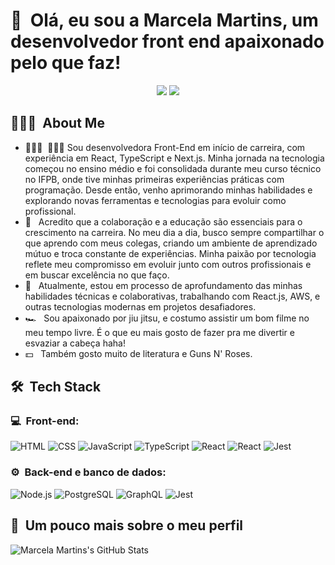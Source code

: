 <h1>👋 &nbsp;Olá, eu sou a Marcela Martins, um desenvolvedor front end apaixonado pelo que faz!</h1>
<p align="center">
<a href="[https://www.linkedin.com/in/felipe-rocha-034871172](https://www.linkedin.com/in/marcela-martins01/)"><img src="https://img.shields.io/badge/-Felipe%20Mota%20Rocha-0077B5?style=flat-square&logo=Linkedin&logoColor=white"/></a>
<a href="marcelamartinstec@gmail.com"><img src="https://img.shields.io/badge/-felipemota.rocha@gmail.com-D14836?style=flat-square&logo=Gmail&logoColor=white"/></a>

</p>

<h2> 👨🏻‍💻 &nbsp;About Me </h2>

- 👨🏻‍💻 &nbsp;👨🏻‍💻   Sou desenvolvedora Front-End em início de carreira, com experiência em React, TypeScript e Next.js. Minha jornada na tecnologia começou no ensino médio e foi consolidada durante meu curso técnico no IFPB, onde tive minhas primeiras experiências práticas com programação. Desde então, venho aprimorando minhas habilidades e explorando novas ferramentas e tecnologias para evoluir como profissional. 
- 💚 &nbsp;  Acredito que a colaboração e a educação são essenciais para o crescimento na carreira. No meu dia a dia, busco sempre compartilhar o que aprendo com meus colegas, criando um ambiente de aprendizado mútuo e troca constante de experiências. Minha paixão por tecnologia reflete meu compromisso em evoluir junto com outros profissionais e em buscar excelência no que faço.
- 🚀 &nbsp;  Atualmente, estou em processo de aprofundamento das minhas habilidades técnicas e colaborativas, trabalhando com React.js, AWS, e outras tecnologias modernas em projetos desafiadores.
- 🏎 &nbsp; Sou apaixonado por jiu jitsu, e costumo assistir um bom filme no meu tempo livre. É o que eu mais gosto de fazer pra me divertir e esvaziar a cabeça haha!
- 💵 &nbsp; Também gosto muito de literatura e Guns N' Roses.

<h2> 🛠 &nbsp;Tech Stack</h2>
<h3>💻 &nbsp;Front-end:</h3>

![HTML](https://img.shields.io/badge/-HTML-333333?style=flat&logo=HTML5)
![CSS](https://img.shields.io/badge/-CSS-333333?style=flat&logo=CSS3&logoColor=1572B6)
![JavaScript](https://img.shields.io/badge/-JavaScript-333333?style=flat&logo=javascript)
![TypeScript](https://img.shields.io/badge/-TypeScript-333333?style=flat&logo=typescript&logoColor=2D79C7)
![React](https://img.shields.io/badge/-React-333333?style=flat&logo=react)
![React](https://img.shields.io/badge/-React%20Native-333333?style=flat&logo=react)
![Jest](https://img.shields.io/badge/-Jest-333333?style=flat&logo=jest&logoColor=E535AB)

<h3>⚙️ &nbsp;Back-end e banco de dados:</h3>

![Node.js](https://img.shields.io/badge/-Node.js-333333?style=flat&logo=node.js)
![PostgreSQL](https://img.shields.io/badge/-PostgreSQL-333333?style=flat&logo=postgresql)
![GraphQL](https://img.shields.io/badge/-GraphQL-333333?style=flat&logo=graphql&logoColor=E535AB)
![Jest](https://img.shields.io/badge/-Jest-333333?style=flat&logo=jest&logoColor=E535AB)

<h2>🚀 &nbsp;Um pouco mais sobre o meu perfil</h2>

![Marcela Martins's GitHub Stats](https://github-readme-stats.vercel.app/api?username=felipemotarocha&show_icons=true&theme=dracula)
